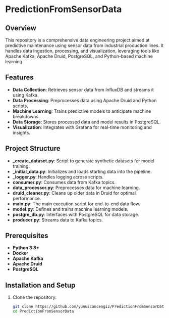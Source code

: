 # PredictionFromSensorData

## Overview
This repository is a comprehensive data engineering project aimed at predictive maintenance using sensor data from industrial production lines. It handles data ingestion, processing, and visualization, leveraging tools like Apache Kafka, Apache Druid, PostgreSQL, and Python-based machine learning.

## Features
- **Data Collection**: Retrieves sensor data from InfluxDB and streams it using Kafka.
- **Data Processing**: Preprocesses data using Apache Druid and Python scripts.
- **Machine Learning**: Trains predictive models to anticipate machine breakdowns.
- **Data Storage**: Stores processed data and model results in PostgreSQL.
- **Visualization**: Integrates with Grafana for real-time monitoring and insights.

## Project Structure
- **_create_dataset.py**: Script to generate synthetic datasets for model training.
- **_initial_data.py**: Initializes and loads starting data into the pipeline.
- **_logger.py**: Handles logging across scripts.
- **consumer.py**: Consumes data from Kafka topics.
- **data_processor.py**: Preprocesses data for machine learning.
- **druid_cleaner.py**: Cleans up older data in Druid for optimal performance.
- **main.py**: The main execution script for end-to-end data flow.
- **model.py**: Defines and trains machine learning models.
- **postgre_db.py**: Interfaces with PostgreSQL for data storage.
- **producer.py**: Streams data to Kafka topics.

## Prerequisites
- **Python 3.8+**
- **Docker**
- **Apache Kafka**
- **Apache Druid**
- **PostgreSQL**

## Installation and Setup
1. Clone the repository:
   ```bash
   git clone https://github.com/yunuscancengiz/PredictionFromSensorData.git
   cd PredictionFromSensorData
